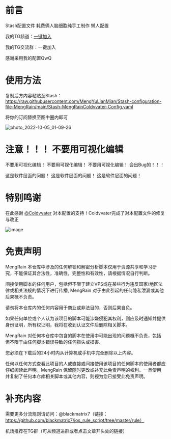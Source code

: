 # 前言
Stash配置文件 耗费俩人脑细胞纯手工制作 懒人配置

我的TG频道：[一键加入](https://t.me/mengyulianmian)

我的TG交流群：一键加入

感谢采用我的配置QwQ 

# 使用方法
复制后方内容粘贴至Stash：https://raw.githubusercontent.com/MengYuLianMian/Stash-configuration-file-MengRain/main/Stash-MengRainColdvvater-Config.yaml

将你的订阅替换至图中圈内即可

![photo_2022-10-05_01-09-26](https://user-images.githubusercontent.com/89105781/193883041-15ba6daa-9840-48fd-aa1c-fc2c4e551b41.jpg)


# 注意！！！ 不要用可视化编辑

不要用可视化编辑！   不要用可视化编辑！   不要用可视化编辑！ 会出Bug的！！！

这是软件层面的问题！  这是软件层面的问题！  这是软件层面的问题！

# 特别鸣谢
在此感谢 [@Coldvvater](https://github.com/Coldvvater) 对本配置的支持！Coldvvater完成了对本配置文件的修复与改正

![image](https://user-images.githubusercontent.com/89105781/193831651-057e7145-fdea-48d4-b73e-1709b1d22944.png)



# 免责声明
MengRain 本仓库中涉及的任何解锁和解密分析脚本仅用于资源共享和学习研究，不能保证其合法性，准确性，完整性和有效性，请根据情况自行判断。

间接使用脚本的任何用户，包括但不限于建立VPS或在某些行为违反国家/地区法律或相关法规的情况下进行传播, MengRain 对于由此引起的任何隐私泄漏或其他后果概不负责。

请勿将本仓库内的任何内容用于商业或非法目的，否则后果自负。

如果任何单位或个人认为该项目的脚本可能涉嫌侵犯其权利，则应及时通知并提供身份证明，所有权证明，我将在收到认证文件后删除相关脚本。

MengRain 对任何本仓库中包含的脚本在使用中可能出现的问题概不负责，包括但不限于由任何脚本错误导致的任何损失或损害.

您必须在下载后的24小时内从计算机或手机中完全删除以上内容。

任何以任何方式查看此项目的人或直接或间接使用该项目的任何脚本的使用者都应仔细阅读此声明。MengRain 保留随时更改或补充此免责声明的权利。一旦使用并复制了任何本仓库相关脚本或其他内容，则视为您已接受此免责声明。


# 补充内容
需要更多分流规则请访问：@blackmatrix7（链接：https://github.com/blackmatrix7/ios_rule_script/tree/master/rule）

机场推荐在TG群（可从频道进群或者点击文章开头处的链接）
